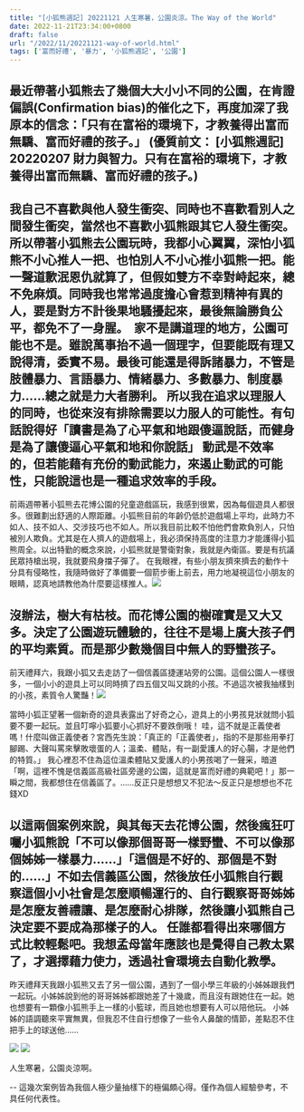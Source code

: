 ```yaml
---
title: "[小狐熊週記] 20221121 人生寒暑，公園炎涼。The Way of the World"
date: 2022-11-21T23:34:00+0800
draft: false
url: "/2022/11/20221121-way-of-world.html"
tags: ['富而好禮', '暴力', '小狐熊週記', '公園']
---
```


最近帶著小狐熊去了幾個大大小小不同的公園，在肯證偏誤(Confirmation bias)的催化之下，再度加深了我原本的信念：「只有在富裕的環境下，才教養得出富而無驕、富而好禮的孩子。」
(優質前文： [小狐熊週記] 20220207 財力與智力。只有在富裕的環境下，才教養得出富而無驕、富而好禮的孩子。)
--

我自己不喜歡與他人發生衝突、同時也不喜歡看別人之間發生衝突，當然也不喜歡小狐熊跟其它人發生衝突。
所以帶著小狐熊去公園玩時，我都小心翼翼，深怕小狐熊不小心推人一把、也怕別人不小心推小狐熊一把。能一聲道歉泯恩仇就算了，但假如雙方不幸對峙起來，總不免麻煩。同時我也常常過度擔心會惹到精神有異的人，要是對方不計後果地騷擾起來，最後無論勝負公平，都免不了一身腥。 
家不是講道理的地方，公園可能也不是。雖說萬事抬不過一個理字，但要能既有理又說得清，委實不易。最後可能還是得訴諸暴力，不管是肢體暴力、言語暴力、情緒暴力、多數暴力、制度暴力……總之就是力大者勝利。
所以我在追求以理服人的同時，也從來沒有排除需要以力服人的可能性。有句話說得好「讀書是為了心平氣和地跟傻逼說話，而健身是為了讓傻逼心平氣和地和你說話」
動武是不效率的，但若能藉有充份的動武能力，來遏止動武的可能性，只能說這也是一種追求效率的手段。
--
前兩週帶著小狐熊去花博公園的兒童遊戲區玩，我感到很累，因為每個遊具人都很多。很難劃出舒適的人際距離。小狐熊目前的年齡仍低於遊戲場上平均，此時力不如人、技不如人、交涉技巧也不如人。所以我目前比較不怕他們會欺負別人，只怕被別人欺負。尤其是在人擠人的遊戲場上，我必須保持高度的注意力才能護得小狐熊周全。以出特勤的概念來說，小狐熊就是警衛對象，我就是內衛區。要是有抗議民眾持槍出現，我就要飛身擋子彈了。
在我眼裡，有些小朋友擠來擠去的動作十分具有侵略性，我隨時做好了準備要一個箭步衝上前去，用力地凝視這位小朋友的眼睛，認真地請教他為什麼要這樣推人。![](https://blogger.googleusercontent.com/img/b/R29vZ2xl/AVvXsEj1ZDPzQpkHnPti_a7TU206xjRMZb_1MiSWzXY4PIVG0IvdGnRDEXkie7QlOKAwQFsF9VF5PLN4-yI6khwpy-NeDt8HyxPSDT-skw6C1MGuyUWl1H1dKiWn316HGxagJS4GDjX-Ln1hmPxls5EuezbkSmC7g_hHWegCYNWOZ9ntlTMVsmUlzhf5Zs3x/s320/image.png)

沒辦法，樹大有枯枝。而花博公園的樹確實是又大又多。決定了公園遊玩體驗的，往往不是場上廣大孩子們的平均素質。而是那少數幾個目中無人的野蠻孩子。
--
前天禮拜六，我跟小狐又去走訪了一個信義區捷運站旁的公園。這個公園人一樣很多，一個小小的遊具上可以同時擠了四五個又叫又跳的小孩。不過這次被我抽樣到的小孩，素質令人驚豔！![](https://blogger.googleusercontent.com/img/b/R29vZ2xl/AVvXsEjI-jSAXg0MqflzdC9H0szYXf2kUv2GsEVRQSIszh16sn8OG5HqqIrLhbZYxmjkhxj2kPpzwK23YlllTAKnpE0eifRuyOjt8AEry-WWvo0ZrLJ8AHVYyybGqZg55yqR-oyLbl3Wi03WRqHXE1TvS_Qk1qrrUNdnfp1PjqD1O3qH8hB_F-opbR3lVKKp/s320/image.png)

當時小狐正望著一個新奇的遊具表露出了好奇之心，遊具上的小男孩見狀就問小狐要不要一起玩。並且叮嚀小狐要小心抓好不要跌倒哦！
哇，這不就是正義使者嗎！什麼叫做正義使者？宮西先生說：「真正的「正義使者」，指的不是那些用拳打腳踢、大聲叫罵來擊敗壞蛋的人；溫柔、體貼，有一副愛護人的好心腸，才是他們的特質。」
我心裡忍不住為這位溫柔體貼又愛護人的小男孩喝了一聲采，暗道「啊，這裡不愧是信義區高級社區旁邊的公園，這就是富而好禮的典範吧！」那一瞬之間，我都想住在信義區了。……反正只是想想又不犯法～反正只是想想也不花錢XD

以這兩個案例來說，與其每天去花博公園，然後瘋狂叮囑小狐熊說「不可以像那個哥哥一樣野蠻、不可以像那個姊姊一樣暴力……」「這個是不好的、那個是不對的……」不如去信義區公園，然後放任小狐熊自行觀察這個小小社會是怎麼順暢運行的、自行觀察哥哥姊姊是怎麼友善禮讓、是怎麼耐心排隊，然後讓小狐熊自己決定要不要成為那樣子的人。
任誰都看得出來哪個方式比較輕鬆吧。我想孟母當年應該也是覺得自己教太累了，才選擇藉力使力，透過社會環境去自動化教學。
--
昨天禮拜天我跟小狐熊又去了另一個公園，遇到了一個小學三年級的小姊姊跟我們一起玩。小姊姊說到他的哥哥姊姊都跟她差了十幾歲，而且沒有跟她住在一起。她也想要有一顆像小狐熊手上一樣的小籃球，而且她也想要有人可以陪他玩。
小姊姊的語調聽來平實無異，但我忍不住自行想像了一些令人鼻酸的情節，差點忍不住把手上的球送他……



![](https://blogger.googleusercontent.com/img/b/R29vZ2xl/AVvXsEiztWjeodaUCEiAxeMneSBuj45H2egB53ufiX9iKw-4tqkQTjpi_JEcR0R4Y6s36Dc8Mp1sTlHmYPL5kop-G8N58TJiEDNX-GcwQkDZFDRYW3-K4UJAigjUwh-rnQJDAtOjpIWRRdPJVPQO1EiZYbZOxaAJZT4OLWNTQ3U4InfqKoP378zFHdwRnrLi/s320/image.png)
![](https://blogger.googleusercontent.com/img/b/R29vZ2xl/AVvXsEiiMPH70zDLsMtu2XRQmjKuJic-E9ypmhanIJZmsO-9qd63cs_8k-TpnjkIbmE5DiF2UATiz0kvz9KaQ_EHUSauOQUFSrL9NJxOkugnhRBgv_MPwXtKjqjzpxwZvbNm0NLPm-40O9Bd6oay9h1q69GpctRBxumC_x8NbmVOW5NrYt2JEgb80Hcvc4P8/s320/PXL_20221120_091346112.jpg)




人生寒暑，公園炎涼啊。

--
這幾次案例皆為我個人極少量抽樣下的極偏頗心得。僅作為個人經驗參考，不具任何代表性。

